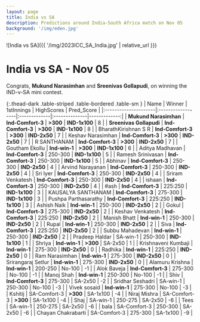 ```yaml
---
layout: page
title: India vs SA
description: Predictions around India-South Africa match on Nov 05
background: '/img/eden.jpg'
---
```



![India vs SA]({{ '/img/2023ICC_SA_India.jpg' | relative_url }})

# India vs SA - Nov 05

Congrats, **Mukund Narasimhan** and **Sreenivas Gollapudi**, on winning the IND-v-SA mini contest.

{:.thead-dark .table-striped .table-bordered .table-sm }
| Name                 | Winner            | 1stInnings   | HighScores    |   Pred_Score |
|:---------------------|:------------------|:-------------|:--------------|-------------:|
| **Mukund Narasimhan**    | **Ind-Comfort-3** | **>300**     | **IND-1x100** |            8 |
| **Sreenivas Gollapudi**  | **Ind-Comfort-3** | **>300**     | **IND-1x100** |            8 |
| BharathKirishnan S R | **Ind-Comfort-3** | **>300**     | **IND-2x50**  |            7 |
| Keshav Narasimhan    | **Ind-Comfort-3** | **>300**     | **IND-2x50**  |            7 |
| R SANTHANAM          | **Ind-Comfort-3** | **>300**     | **IND-2x50**  |            7 |
| Goutham Ekollu       | **Ind-win-1**     | **>300**     | **IND-1x100** |            6 |
| Aditya Madhavan      | **Ind-Comfort-3** | 250-300      | **IND-1x100** |            5 |
| Ramesh Srinivasan    | **Ind-Comfort-3** | 250-300      | **IND-1x100** |            5 |
| Abhinav              | **Ind-Comfort-3** | 250-300      | **IND-2x50**  |            4 |
| Arvind Narayanan     | **Ind-Comfort-3** | 250-300      | **IND-2x50**  |            4 |
| Sri Iyer             | **Ind-Comfort-3** | 250-300      | **IND-2x50**  |            4 |
| Sriram Venkatesh     | **Ind-Comfort-3** | 250-300      | **IND-2x50**  |            4 |
| ishaan               | **Ind-Comfort-3** | 250-300      | **IND-2x50**  |            4 |
| #ash                 | **Ind-Comfort-3** | 225:250      | **IND-1x100** |            3 |
| KAUSALYA SANTHANAM   | **Ind-Comfort-3** | 275-300      | **IND-1x100** |            3 |
| Pushpa Parthasarathy | **Ind-Comfort-3** | 225:250      | **IND-1x100** |            3 |
| Ashish Naik          | **Ind-win-1**     | 250-300      | **IND-2x50**  |            2 |
| Gokul                | **Ind-Comfort-3** | 275-300      | **IND-2x50**  |            2 |
| Keshav Venkatesh     | **Ind-Comfort-3** | 225:250      | **IND-2x50**  |            2 |
| Manish Bhatt         | **Ind-win-1**     | 250-300      | **IND-2x50**  |            2 |
| Rupal                | **Ind-win-1**     | 250-300      | **IND-2x50**  |            2 |
| Siva                 | **Ind-Comfort-3** | 225:250      | **IND-2x50**  |            2 |
| Subbu Mahadevan      | **Ind-win-1**     | 250-300      | **IND-2x50**  |            2 |
| Pradeep Haldar       | SA-win-1          | 250-300      | **IND-1x100** |            1 |
| Shriya               | **Ind-win-1**     | **>300**     | SA-2x50       |            1 |
| Krishnaveni Kumbaji  | **Ind-win-1**     | 275-300      | **IND-2x50**  |            0 |
| Radhika              | **Ind-win-1**     | 225:250      | **IND-2x50**  |            0 |
| Ram Narasimhan       | **Ind-win-1**     | 275-300      | **IND-2x50**  |            0 |
| Srirangaraj Setlur   | **Ind-win-1**     | 275-300      | **IND-2x50**  |            0 |
| Alamuru Krishna      | **Ind-win-1**     | 200-250      | No-100        |           -1 |
| Alok Baveja          | **Ind-Comfort-3** | 275-300      | No-100        |           -1 |
| Manoj  Shah          | **Ind-win-1**     | 250-300      | No-100        |           -1 |
| Shiv                 | **Ind-Comfort-3** | 275-300      | SA-2x50       |           -2 |
| Sridhar Seshadri     | SA-win-1          | 250-300      | No-100        |           -3 |
| Vivek sosaid         | **Ind-win-1**     | 275-300      | No-100        |           -3 |
| Kshitij              | SA-Comfort-3      | **>300**     | SA-1x100      |           -4 |
| Niraj Mishra         | SA-Comfort-3      | **>300**     | SA-1x100      |           -4 |
| Shaj                 | SA-win-1          | 250-275      | SA-2x50       |           -6 |
| Tees                 | SA-win-1          | 250-275      | SA-2x50       |           -6 |
| bala                 | SA-Comfort-3      | 250-300      | SA-2x50       |           -6 |
| Chayan Chakrabarti   | SA-Comfort-3      | 275-300      | SA-1x100      |           -9 |


